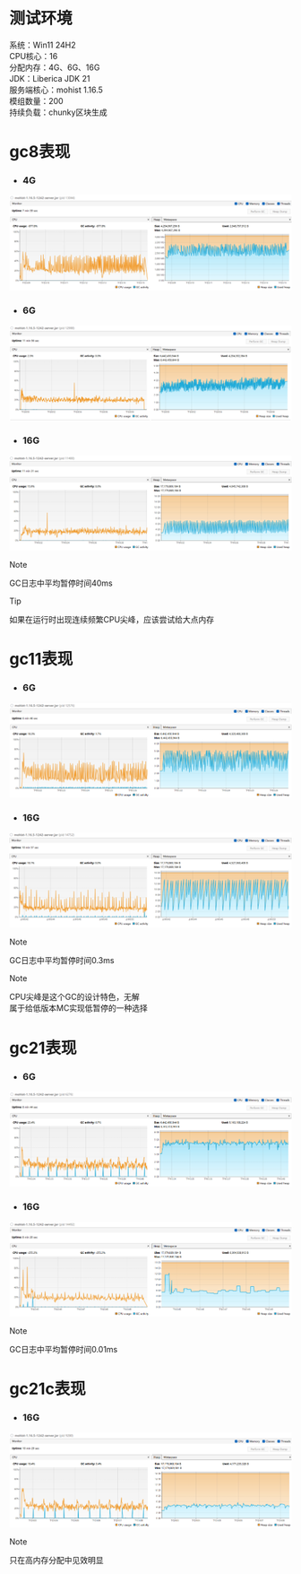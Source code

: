 
# 测试环境
系统：Win11 24H2  
CPU核心：16  
分配内存：4G、6G、16G  
JDK：Liberica JDK 21  
服务端核心：mohist 1.16.5  
模组数量：200  
持续负载：chunky区块生成  

# gc8表现
- ### 4G
![](./img/gc8-4G.png)
- ### 6G
![](./img/gc8-6G.png)
- ### 16G
![](./img/gc8-16G.png)

> [!NOTE]
> GC日志中平均暂停时间40ms  

> [!TIP]
> 如果在运行时出现连续频繁CPU尖峰，应该尝试给大点内存  

# gc11表现
- ### 6G
![](./img/gc11-6G.png)
- ### 16G
![](./img/gc11-16G.png)

> [!NOTE]
> GC日志中平均暂停时间0.3ms  

> [!NOTE]
> CPU尖峰是这个GC的设计特色，无解  
> 属于给低版本MC实现低暂停的一种选择  

# gc21表现
- ### 6G
![](./img/gc21-6G.png)
- ### 16G
![](./img/gc21-16G.png)

> [!NOTE]
> GC日志中平均暂停时间0.01ms  

# gc21c表现
- ### 16G
![](./img/gc21c-16G.png)

> [!NOTE]
> 只在高内存分配中见效明显  
